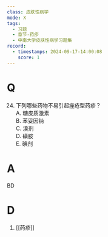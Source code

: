 ```yaml
---
class: 皮肤性病学
mode: X
tags:
  - 习题
  - 章节-药疹
  - 中南大学皮肤性病学习题集
record:
  - timestamps: 2024-09-17-14:00:08
    score: 1
---
```


# Q
24. 下列哪些药物不易引起痤疮型药疹？  
A. 糖皮质激素  
B. 苯妥因钠  
C. 溴剂  
D. 磺胺  
E. 碘剂  
# A
BD
# D
1. [[药疹]]